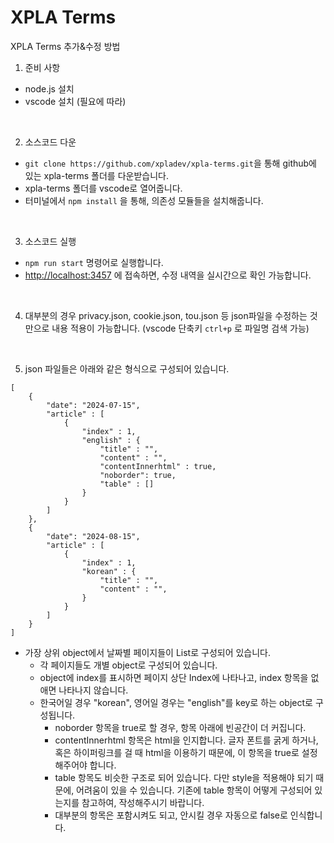 # XPLA Terms

XPLA Terms 추가&수정 방법

1. 준비 사항

- node.js 설치
- vscode 설치 (필요에 따라)

<br/>

2. 소스코드 다운

- `git clone https://github.com/xpladev/xpla-terms.git`을 통해 github에 있는 xpla-terms 폴더를 다운받습니다.
- xpla-terms 폴더를 vscode로 열어줍니다.
- 터미널에서 `npm install` 을 통해, 의존성 모듈들을 설치해줍니다.

<br/>

3. 소스코드 실행

- `npm run start` 명령어로 실행합니다.
- <http://localhost:3457> 에 접속하면, 수정 내역을 실시간으로 확인 가능합니다.

<br/>

4. 대부분의 경우 privacy.json, cookie.json, tou.json 등 json파일을 수정하는 것만으로 내용 적용이 가능합니다. (vscode 단축키 `ctrl+p` 로 파일명 검색 가능)

<br/>

5. json 파일들은 아래와 같은 형식으로 구성되어 있습니다.

```
[
    {
        "date": "2024-07-15",
        "article" : [
            {
                "index" : 1,
                "english" : {
                    "title" : "",
                    "content" : "",
                    "contentInnerhtml" : true,
                    "noborder": true,
                    "table" : []
                }
            }
        ]
    },
    {
        "date": "2024-08-15",
        "article" : [
            {
                "index" : 1,
                "korean" : {
                    "title" : "",
                    "content" : "",
                }
            }
        ]
    }
]
```

* 가장 상위 object에서 날짜별 페이지들이 List로 구성되어 있습니다.
    * 각 페이지들도 개별 object로 구성되어 있습니다.
    * object에 index를 표시하면 페이지 상단 Index에 나타나고, index 항목을 없애면 나타나지 않습니다.
    * 한국어일 경우 "korean", 영어일 경우는 "english"를 key로 하는 object로 구성됩니다.
        * noborder 항목을 true로 할 경우, 항목 아래에 빈공간이 더 커집니다. 
        * contentInnerhtml 항목은 html을 인지합니다. 글자 폰트를 굵게 하거나, 혹은 하이퍼링크를 걸 때 html을 이용하기 때문에, 이 항목을 true로 설정해주어야 합니다. 
        * table 항목도 비슷한 구조로 되어 있습니다. 다만 style을 적용해야 되기 때문에, 어려움이 있을 수 있습니다. 기존에 table 항목이 어떻게 구성되어 있는지를 참고하여, 작성해주시기 바랍니다.
        * 대부분의 항목은 포함시켜도 되고, 안시킬 경우 자동으로 false로 인식합니다.